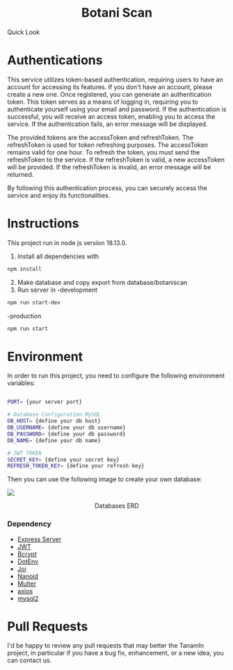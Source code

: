 <h1 align="center">Botani Scan</h1>
<p align="center'>Capstone project bangkit 2023-Cloud computing</p>

Botani Scan Web Service is a cutting-edge platform that allows users to accurately predict plant diseases by simply uploading images of plant leaves. Currently, the service is undergoing development and is set to introduce new features in the near future. The initial release includes three key features: Pepper Leaf Disease Prediction, Tomato Leaf Disease Prediction, and Potato Leaf Disease Prediction.

To ensure secure access to the service, authentication is required. Users must log in using their email and password. If you are new to the platform, you can easily register through the registration service. We kindly request that you refrain from spamming the registration service to maintain its optimal performance.

We appreciate your cooperation and eagerly anticipate providing you with an enhanced experience as we continue to update and expand the service.

> Base url of this service is: http://localhost:4000/

The service available:

- Authentications
  <pre>POST /logins</pre>
  <pre>POST  /register</pre>
  <pre>POST  /refresh</pre>

- User
  <pre>GET  /user/{userId}</pre>
  <pre>PUT  /user/{userId}</pre>
  <pre>DEL is not avalable now</pre>

- Predictions (under development)
  <pre>POST /prediction/potato</pre>
  <pre>POST /prediction/peppers</pre>
  <pre>POST /predictions/tomato</pre>

- History (under development)
  <pre>GET  /history/</pre>
  <pre>GET  /history/{historyId}</pre>
  <pre>POST /history</pre>
  <pre>DEL  /history/{historyId}</pre>

- Plant
  <pre>GET   /plants</pre>
  <pre>POST  /plants</pre>
  <pre>PUT   /plants/{plantId}</pre>
  <pre>GET   /plants/{plantId}</pre>
  <pre>DEL   /plants/{plantId}</pre> 

- Diseases
  <pre>GET   /disease</pre>
  <pre>POST  /disease</pre>
  <pre>PUT   /disease/{diseaseId}</pre>
  <pre>GET   /disease/{diseaseId}</pre>
  <pre>DEL   /disease/{diseaseId}</pre>

- Recomendation Store
  <pre>GET   /store</pre>
  <pre>POST  /store</pre>
  <pre>PUT   /store/{storeId}</pre>
  <pre>GET   /store/{storeId}</pre>
  <pre>DEL   /store/{vegetableId}</pre>

# Quick Look

# Authentications

This service utilizes token-based authentication, requiring users to have an account for accessing its features. If you don't have an account, please create a new one. Once registered, you can generate an authentication token. This token serves as a means of logging in, requiring you to authenticate yourself using your email and password. If the authentication is successful, you will receive an access token, enabling you to access the service. If the authentication fails, an error message will be displayed.

The provided tokens are the accessToken and refreshToken. The refreshToken is used for token refreshing purposes. The accessToken remains valid for one hour. To refresh the token, you must send the refreshToken to the service. If the refreshToken is valid, a new accessToken will be provided. If the refreshToken is invalid, an error message will be returned.

By following this authentication process, you can securely access the service and enjoy its functionalities.

# Instructions
This project run in node js version 18.13.0. 
1. Install all dependencies with
```bash
npm install
```
2. Make database and copy export from database/botaniscan
3. Run server in
-development
```bash
npm run start-dev
```
-production
```bash
npm run start
```

# Environment

In order to run this project, you need to configure the following environment variables:

```bash

PORT= {your server port}

# Database Configuration MySQL
DB_HOST= {define your db host}
DB_USERNAME= {define your db username}
DB_PASSWORD= {define your db password}
DB_NAME= {define your db name}

# JWT TOKEN
SECRET_KEY= {define your secret key}
REFRESH_TOKEN_KEY= {define your refresh key}

```

Then you can use the following image to create your own database:

<a href="">
  <img src="image/Tanamin%20Diagram-ERD.drawio.png" />
</a>

<p align="center">Databases ERD</p>


### Dependency

* [Express Server](https://www.npmjs.com/package/express)
* [JWT](https://www.npmjs.com/package/jsonwebtoken)
* [Bcrypt](https://www.npmjs.com/package/bcrypt)
* [DotEnv](https://www.npmjs.com/package/dotenv)
* [Joi](https://www.npmjs.com/package/joi)
* [Nanoid](https://www.npmjs.com/package/nanoid)
* [Multer](https://www.npmjs.com/package/multer)
* [axios](https://www.npmjs.com/package/axios)
* [mysql2](https://www.npmjs.com/package/mysql2)

# Pull Requests

I'd be happy to review any pull requests that may better the TanamIn project, in particular if you have a bug fix, enhancement, or a new idea, you can contact us.
